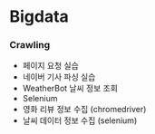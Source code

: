# Bigdata

### Crawling
- 페이지 요청 실습
- 네이버 기사 파싱 실습
- WeatherBot 날씨 정보 조회
- Selenium
- 영화 리뷰 정보 수집 (chromedriver)
- 날씨 데이터 정보 수집 (selenium)
